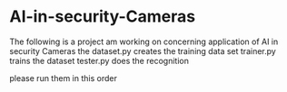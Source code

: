 # AI-in-security-Cameras
The following is a project am working on concerning application of AI in security Cameras
the dataset.py creates the training data set
trainer.py trains the dataset
tester.py does the recognition

please run them in this order
